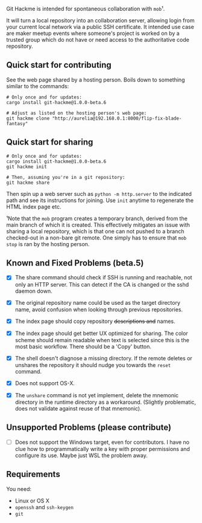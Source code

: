 Git Hackme is intended for spontaneous collaboration with `mob`¹.

It will turn a local repository into an collaboration server, allowing login
from your current local network via a public SSH certificate. It intended use
case are maker meetup events where someone's project is worked on by a trusted
group which do not have or need access to the authoritative code repository.

## Quick start for contributing

See the web page shared by a hosting person. Boils down to something similar
to the commands:

```
# Only once and for updates:
cargo install git-hackme@1.0.0-beta.6

# Adjust as listed on the hosting person's web page:
git hackme clone "http://aurelia@192.168.0.1:8000/flip-fix-blade-fantasy"
```

## Quick start for sharing

```
# Only once and for updates:
cargo install git-hackme@1.0.0-beta.6
git hackme init

# Then, assuming you're in a git repository:
git hackme share
```

Then spin up a web server such as `python -m http.server` to the indicated path
and see its instructions for joining. Use `init` anytime to regenerate the HTML
index page etc.

¹Note that the `mob` program creates a temporary branch, derived from the main
branch of which it is created. This effectively mitigates an issue with sharing
a local repository, which is that one can not pushed to a branch checked-out in
a non-bare git remote. One simply has to ensure that `mob stop` is ran by the
hosting person.

## Known and Fixed Problems (beta.5)

- [x] The share command should check if SSH is running and reachable, not only
  an HTTP server. This can detect if the CA is changed or the sshd daemon down.

- [x] The original repository name could be used as the target directory name,
  avoid confusion when looking through previous repositories.

- [x] The index page should copy repository ~~descriptions and~~ names.

- [x] The index page should get better UX optimized for sharing. The color
  scheme should remain readable when text is selected since this is the most
  basic workflow. There should be a 'Copy' button.

- [x] The shell doesn't diagnose a missing directory. If the remote deletes or
  unshares the repository it should nudge you towards the `reset` command.

- [x] Does not support OS-X.

- [x] The `unshare` command is not yet implement, delete the mnemonic directory
  in the runtime directory as a workaround. (Slightly problematic, does not
  validate against reuse of that mnemonic).

## Unsupported Problems (please contribute)

- [ ] Does not support the Windows target, even for contributors. I have no
  clue how to programmatically write a key with proper permissions and
  configure its use. Maybe just WSL the problem away.

## Requirements

You need:

- Linux or OS X
- `openssh` and `ssh-keygen`
- `git`
